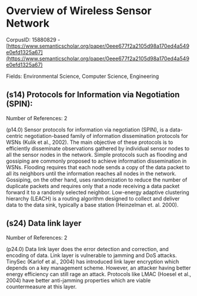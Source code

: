 # Overview of Wireless Sensor Network

CorpusID: 15880829 - [https://www.semanticscholar.org/paper/0eee677f2a2105d98a170ed4a549e0efd1325a67](https://www.semanticscholar.org/paper/0eee677f2a2105d98a170ed4a549e0efd1325a67)

Fields: Environmental Science, Computer Science, Engineering

## (s14) Protocols for Information via Negotiation (SPIN):
Number of References: 2

(p14.0) Sensor protocols for information via negotiation (SPIN), is a data-centric negotiation-based family of information dissemination protocols for WSNs (Kulik et al., 2002). The main objective of these protocols is to efficiently disseminate observations gathered by individual sensor nodes to all the sensor nodes in the network. Simple protocols such as flooding and gossiping are commonly proposed to achieve information dissemination in WSNs. Flooding requires that each node sends a copy of the data packet to all its neighbors until the information reaches all nodes in the network. Gossiping, on the other hand, uses randomization to reduce the number of duplicate packets and requires only that a node receiving a data packet forward it to a randomly selected neighbor. Low-energy adaptive clustering hierarchy (LEACH) is a routing algorithm designed to collect and deliver data to the data sink, typically a base station (Heinzelman et. al. 2000).
## (s24) Data link layer
Number of References: 2

(p24.0) Data link layer does the error detection and correction, and encoding of data. Link layer is vulnerable to jamming and DoS attacks. TinySec (Karlof et al., 2004) has introduced link layer encryption which depends on a key management scheme. However, an attacker having better energy efficiency can still rage an attack. Protocols like LMAC (Hoesel et al., 2004) have better anti-jamming properties which are viable countermeasure at this layer.
